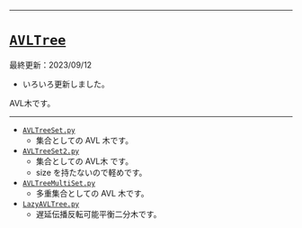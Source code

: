 _____

# [`AVLTree`](https://github.com/titanium-22/Library_py/blob/main/DataStructures/AVLTree)

最終更新：2023/09/12

- いろいろ更新しました。

AVL木です。

_____

- [`AVLTreeSet.py`](https://github.com/titanium-22/Library_py/blob/main/DataStructures/AVLTree/AVLTreeSet.py)
  - 集合としての AVL 木です。 
- [`AVLTreeSet2.py`](https://github.com/titanium-22/Library_py/blob/main/DataStructures/AVLTree/AVLTreeSet2.py)
  - 集合としての AVL木 です。
  - size を持たないので軽めです。
- [`AVLTreeMultiSet.py`](https://github.com/titanium-22/Library_py/blob/main/DataStructures/AVLTree/AVLTreeMultiset.py)
  - 多重集合としての AVL 木です。
- [`LazyAVLTree.py`](https://github.com/titanium-22/Library_py/blob/main/DataStructures/AVLTree/LazyAVLTree.py)
  - 遅延伝播反転可能平衡二分木です。

